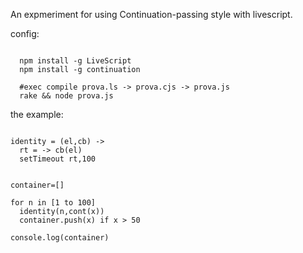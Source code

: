 An expmeriment for using Continuation-passing style with livescript.


config:

```
  
  npm install -g LiveScript
  npm install -g continuation
  
  #exec compile prova.ls -> prova.cjs -> prova.js
  rake && node prova.js

```

the example:

```

identity = (el,cb) -> 
  rt = -> cb(el)
  setTimeout rt,100
  

container=[]

for n in [1 to 100]
  identity(n,cont(x))
  container.push(x) if x > 50

console.log(container)

```